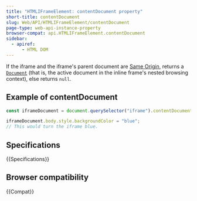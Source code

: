 ```yaml
---
title: "HTMLIFrameElement: contentDocument property"
short-title: contentDocument
slug: Web/API/HTMLIFrameElement/contentDocument
page-type: web-api-instance-property
browser-compat: api.HTMLIFrameElement.contentDocument
sidebar:
  - apiref:
      - HTML DOM
---
```


If the iframe and the iframe's parent document are [Same Origin](/en-US/docs/Web/Security/Same-origin_policy), returns a [`Document`](/en-US/docs/Web/API/Document) (that is, the active document in the inline frame's nested browsing context), else returns `null`.

## Example of contentDocument

```js
const iframeDocument = document.querySelector("iframe").contentDocument;

iframeDocument.body.style.backgroundColor = "blue";
// This would turn the iframe blue.
```

## Specifications

{{Specifications}}

## Browser compatibility

{{Compat}}
